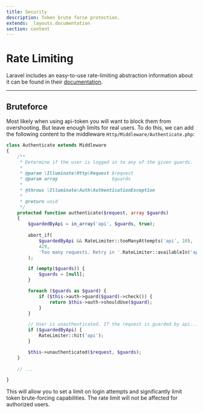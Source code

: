 ```yaml
---
title: Security
description: Token brute force protection.
extends: _layouts.documentation
section: content
---
```


# Rate Limiting

Laravel includes an easy-to-use rate-limiting abstraction information about it can be found in their [documentation](https://laravel.com/docs/rate-limiting).

----

## Bruteforce

Most likely when using api-token you will want to block them from overshooting. But leave enough limits for real users.
To do this, we can add the following content to the middleware `Http/Middleware/Authenticate.php`:


```php
class Authenticate extends Middleware
{
    /**
     * Determine if the user is logged in to any of the given guards.
     *
     * @param \Illuminate\Http\Request $request
     * @param array                    $guards
     *
     * @throws \Illuminate\Auth\AuthenticationException
     *
     * @return void
     */
    protected function authenticate($request, array $guards)
    {
        $guardedByApi = in_array('api', $guards, true);
        
        abort_if(
            $guardedByApi && RateLimiter::tooManyAttempts('api', 10),
            429,
            'Too many requests. Retry in '.RateLimiter::availableIn('api').' seconds'
        );

        if (empty($guards)) {
            $guards = [null];
        }

        foreach ($guards as $guard) {
            if ($this->auth->guard($guard)->check()) {
                return $this->auth->shouldUse($guard);
            }
        }

        // User is unauthenticated. If the request is guarded by api...
        if ($guardedByApi) {
            RateLimiter::hit('api');
        }

        $this->unauthenticated($request, $guards);
    }
    
    // ...

}
```

This will allow you to set a limit on login attempts and significantly limit token brute-forcing capabilities.
The rate limit will not be affected for authorized users.  
